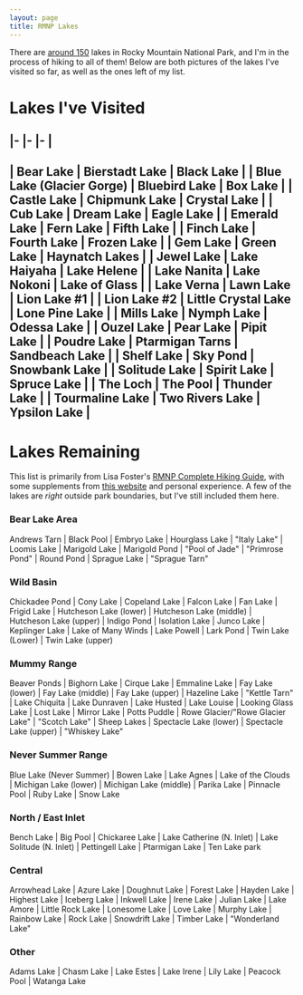 ```yaml
---
layout: page
title: RMNP Lakes
---
```


There are [around 150](https://www.nps.gov/romo/learn/management/statistics.htm) lakes in Rocky Mountain National Park, and I'm in the process of hiking to all of them! Below are both pictures of the lakes I've visited so far, as well as the ones left of my list.

# Lakes I've Visited

|- |- |- |
---
| Bear Lake | Bierstadt Lake | Black Lake |
| Blue Lake (Glacier Gorge) | Bluebird Lake | Box Lake |
| Castle Lake | Chipmunk Lake | Crystal Lake |
| Cub Lake | Dream Lake | Eagle Lake |
| Emerald Lake | Fern Lake | Fifth Lake |
| Finch Lake | Fourth Lake | Frozen Lake |
| Gem Lake | Green Lake | Haynatch Lakes |
| Jewel Lake | Lake Haiyaha | Lake Helene |
| Lake Nanita | Lake Nokoni | Lake of Glass |
| Lake Verna | Lawn Lake | Lion Lake #1 |
| Lion Lake #2 | Little Crystal Lake | Lone Pine Lake |
| Mills Lake | Nymph Lake | Odessa Lake |
| Ouzel Lake | Pear Lake | Pipit Lake |
| Poudre Lake | Ptarmigan Tarns | Sandbeach Lake |
| Shelf Lake | Sky Pond | Snowbank Lake |
| Solitude Lake | Spirit Lake | Spruce Lake |
| The Loch | The Pool | Thunder Lake |
| Tourmaline Lake | Two Rivers Lake | Ypsilon Lake |
---

# Lakes Remaining
This list is primarily from Lisa Foster's [RMNP Complete Hiking Guide](https://www.amazon.com/Rocky-Mountain-National-Park-Complete/dp/0615526845/ref=sr_1_1?crid=VFZV6XY9JN4X&keywords=lisa+foster&qid=1696050466&sprefix=Lisa+Foster%2Caps%2C185&sr=8-1), with some supplements from [this website](http://www.hikingrmnp.org/p/the-big-list.html) and personal experience. A few of the lakes are _right_ outside park boundaries, but I've still included them here.

### Bear Lake Area
Andrews Tarn | Black Pool | Embryo Lake | Hourglass Lake | "Italy Lake" | Loomis Lake | Marigold Lake | Marigold Pond | "Pool of Jade" | "Primrose Pond" | Round Pond | Sprague Lake | "Sprague Tarn"

### Wild Basin
Chickadee Pond | Cony Lake | Copeland Lake | Falcon Lake | Fan Lake | Frigid Lake | Hutcheson Lake (lower) | Hutcheson Lake (middle) | Hutcheson Lake (upper) | Indigo Pond | Isolation Lake | Junco Lake | Keplinger Lake | Lake of Many Winds | Lake Powell | Lark Pond | Twin Lake (Lower) | Twin Lake (upper)

### Mummy Range
Beaver Ponds | Bighorn Lake | Cirque Lake | Emmaline Lake | Fay Lake (lower) | Fay Lake (middle) | Fay Lake (upper) | Hazeline Lake | "Kettle Tarn" | Lake Chiquita | Lake Dunraven | Lake Husted | Lake Louise | Looking Glass Lake | Lost Lake | Mirror Lake | Potts Puddle | Rowe Glacier/"Rowe Glacier Lake" | "Scotch Lake" | Sheep Lakes | Spectacle Lake (lower) | Spectacle Lake (upper) | "Whiskey Lake"

### Never Summer Range
Blue Lake (Never Summer) | Bowen Lake | Lake Agnes | Lake of the Clouds | Michigan Lake (lower) | Michigan Lake (middle) | Parika Lake | Pinnacle Pool | Ruby Lake | Snow Lake

### North / East Inlet
Bench Lake | Big Pool | Chickaree Lake | Lake Catherine (N. Inlet) | Lake Solitude (N. Inlet) | Pettingell Lake | Ptarmigan Lake | Ten Lake park

### Central
Arrowhead Lake | Azure Lake | Doughnut Lake | Forest Lake | Hayden Lake | Highest Lake | Iceberg Lake | Inkwell Lake | Irene Lake | Julian Lake | Lake Amore | Little Rock Lake | Lonesome Lake | Love Lake | Murphy Lake | Rainbow Lake | Rock Lake | Snowdrift Lake | Timber Lake | "Wonderland Lake"

### Other
Adams Lake | Chasm Lake | Lake Estes | Lake Irene | Lily Lake | Peacock Pool | Watanga Lake